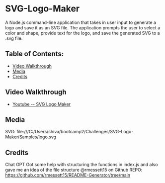 # SVG-Logo-Maker
A Node.js command-line application that takes in user input to generate a logo and save it as an SVG file. The application prompts the user to select a color and shape, provide text for the logo, and save the generated SVG to a .svg file.

## Table of Contents:
- [Video Walkthrough](#video-walkthrough)
- [Media](#media)
- [Credits](#credits)

## Video Walkthrough
- [Youtube -- SVG Logo Maker](https://www.youtube.com/watch?v=dNMBGBAysvQ)

## Media
SVG: file:///C:/Users/shiva/bootcamp2/Challenges/SVG-Logo-Maker/Samples/logo.svg

## Credits 
Chat GPT
Got some help with structuring the functions in index.js and also gave me an idea of the file structure
@rmessett15 on Github REPO: https://github.com/rmessett15/README-Generator/tree/main

